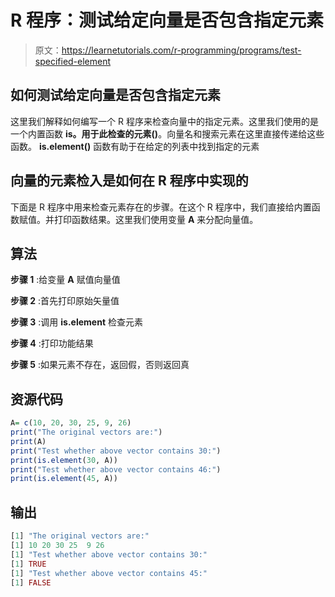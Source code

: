 # R 程序：测试给定向量是否包含指定元素

> 原文：<https://learnetutorials.com/r-programming/programs/test-specified-element>

## 如何测试给定向量是否包含指定元素

这里我们解释如何编写一个 R 程序来检查向量中的指定元素。这里我们使用的是一个内置函数 **is。用于此检查的元素()**。向量名和搜索元素在这里直接传递给这些函数。 **is.element()** 函数有助于在给定的列表中找到指定的元素

## 向量的元素检入是如何在 R 程序中实现的

下面是 R 程序中用来检查元素存在的步骤。在这个 R 程序中，我们直接给内置函数赋值。并打印函数结果。这里我们使用变量 **A** 来分配向量值。

## 算法

**步骤 1** :给变量 **A** 赋值向量值

**步骤 2** :首先打印原始矢量值

**步骤 3** :调用 **is.element** 检查元素

**步骤 4** :打印功能结果

**步骤 5** :如果元素不存在，返回假，否则返回真

## 资源代码

```r
A= c(10, 20, 30, 25, 9, 26)
print("The original vectors are:")
print(A)
print("Test whether above vector contains 30:")
print(is.element(30, A))
print("Test whether above vector contains 46:")
print(is.element(45, A)) 

```

## 输出

```r
[1] "The original vectors are:"
[1] 10 20 30 25  9 26
[1] "Test whether above vector contains 30:"
[1] TRUE
[1] "Test whether above vector contains 45:"
[1] FALSE 
```